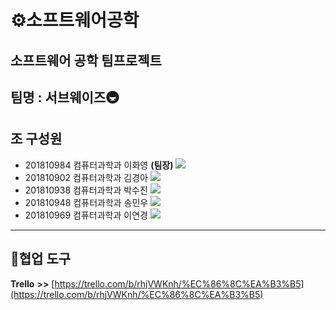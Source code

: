 # ⚙️소프트웨어공학
## 소프트웨어 공학 팀프로젝트
## 팀명 : 서브웨이즈🚇
**조 구성원**
---

- 201810984 컴퓨터과학과 이화영 **(팀장)** <img src="https://img.shields.io/badge/Spring-E8E8E8?style=flat-square&logo=spring&logoColor=#6DB33F" />
- 201810902 컴퓨터과학과 김경아 <img src="https://img.shields.io/badge/React-41BADB?style=flat-square&logo=react&logoColor=#61DAFB" />
- 201810938 컴퓨터과학과 박수진 <img src="https://img.shields.io/badge/Spring-E8E8E8?style=flat-square&logo=spring&logoColor=#6DB33F" />
- 201810948 컴퓨터과학과 송민우 <img src="https://img.shields.io/badge/React-41BADB?style=flat-square&logo=react&logoColor=#61DAFB" />
- 201810969 컴퓨터과학과 이연경 <img src="https://img.shields.io/badge/Spring-E8E8E8?style=flat-square&logo=spring&logoColor=#6DB33F" />

---
## 💬협업 도구

**Trello** **>>** [https://trello.com/b/rhjVWKnh/%EC%86%8C%EA%B3%B5](https://trello.com/b/rhjVWKnh/%EC%86%8C%EA%B3%B5)
